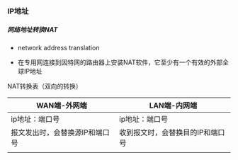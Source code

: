 ### IP地址

##### 网络地址转换NAT
- network address translation

- 在专用网连接到因特网的路由器上安装NAT软件，它至少有一个有效的外部全球IP地址

NAT转换表（双向的转换）


| WAN端-外网端                   | LAN端-内网端   |
| ------------------------------ | -------------- |
| ip地址：端口号                 | ip地址：端口号 |
| 报文发出时，会替换源IP和端口号 |收到报文时，会替换目的IP和端口号             |
|                                |                |

